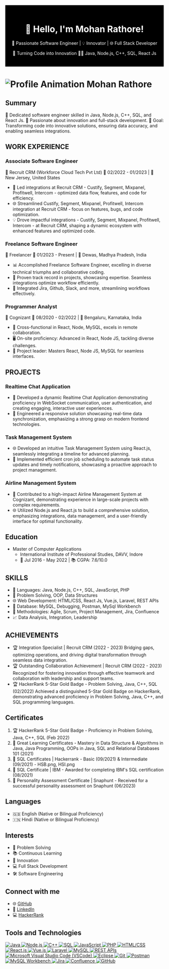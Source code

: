 
<div align="center" style="background-color: #000; color: #fff; padding: 20px;">
  <h1>👋 Hello, I'm Mohan Rathore!</h1>
  <p>🚀 Passionate Software Engineer | 💡 Innovator | 🌐 Full Stack Developer</p>
  <p>🎯 Turning Code into Innovation 👨‍💻 Java, Node.js, C++, SQL, React Js</p>
</div>

# ![Profile Animation Mohan Rathore](https://raw.githubusercontent.com/smartmohan20/smartmohan20/23672e17a5a75ec032e16217df0ff81a988a3591/profile_animation_mohan_rathore.svg)
 
## Summary
👾 Dedicated software engineer skilled in Java, Node.js, C++, SQL, and React Js. 🚀 Passionate about innovation and full-stack development. 🌟 Goal: Transforming code into innovative solutions, ensuring data accuracy, and enabling seamless integrations.

## WORK EXPERIENCE
### Associate Software Engineer
🔷 Recruit CRM (Workforce Cloud Tech Pvt Ltd)
📅 02/2022 - 01/2023 | 📍 New Jersey, United States
- 🚀 Led integrations at Recruit CRM - Custify, Segment, Mixpanel, Profitwell, Intercom - optimized data flow, features, and code for efficiency.
- 🌐 Streamlined Custify, Segment, Mixpanel, Profitwell, Intercom integration at Recruit CRM - focus on features, bugs, and code optimization.
- 💡 Drove impactful integrations - Custify, Segment, Mixpanel, Profitwell, Intercom - at Recruit CRM, shaping a dynamic ecosystem with enhanced features and optimized code.

### Freelance Software Engineer
🔷 Freelancer
📅 01/2023 - Present | 📍 Dewas, Madhya Pradesh, India
- 📊 Accomplished Freelance Software Engineer, excelling in diverse technical triumphs and collaborative coding.
- 🚀 Proven track record in projects, showcasing expertise. Seamless integrations optimize workflow efficiently.
- 🔗 Integrated Jira, Github, Slack, and more, streamlining workflows effectively.

### Programmer Analyst
🔷 Cognizant
📅 08/2020 - 02/2022 | 📍 Bengaluru, Karnataka, India
- 👥 Cross-functional in React, Node, MySQL, excels in remote collaboration.
- 🖥️ On-site proficiency: Advanced in React, Node JS, tackling diverse challenges.
- 🧰 Project leader: Masters React, Node JS, MySQL for seamless interfaces.

## PROJECTS
### Realtime Chat Application
- 🚀 Developed a dynamic Realtime Chat Application demonstrating proficiency in WebSocket communication, user authentication, and creating engaging, interactive user experiences.
- 🔄 Engineered a responsive solution showcasing real-time data synchronization, emphasizing a strong grasp on modern frontend technologies.

### Task Management System
- 🌐 Developed an intuitive Task Management System using React.js, seamlessly integrating a timeline for advanced planning.
- 🧰 Implemented efficient cron job scheduling to automate task status updates and timely notifications, showcasing a proactive approach to project management.

### Airline Management System
- 💼 Contributed to a high-impact Airline Management System at Cognizant, demonstrating experience in large-scale projects with complex requirements.
- 🌐 Utilized Node.js and React.js to build a comprehensive solution, emphasizing integrations, data management, and a user-friendly interface for optimal functionality.

## Education
- Master of Computer Applications
  - International Institute of Professional Studies, DAVV, Indore
  - 📅 Jul 2016 - May 2022 | 📚 CGPA: 7.6/10.0

## SKILLS
- 🧰 Languages: Java, Node.js, C++, SQL, JavaScript, PHP
- 🧩 Problem Solving, OOP, Data Structures
- 🌐 Web Development: HTML/CSS, React Js, Vue.js, Laravel, REST APIs
- 💾 Database: MySQL, Debugging, Postman, MySql Workbench
- 🚀 Methodologies: Agile, Scrum, Project Management, Jira,  Confluence
- 📈 Data Analysis, Integration, Leadership

## ACHIEVEMENTS
- 🏆 Integration Specialist | Recruit CRM (2022 - 2023)
  Bridging gaps, optimizing operations, and driving digital transformation through seamless data integration.
- 🏆 Outstanding Collaboration Achievement | Recruit CRM (2022 - 2023)
  Recognized for fostering innovation through effective teamwork and collaboration with leadership and support teams.
- 🏆 HackerRank 5-Star Gold Badge - Problem Solving, Java, C++, SQL (02/2022)
  Achieved a distinguished 5-Star Gold Badge on HackerRank, demonstrating advanced proficiency in Problem Solving, Java, C++, and SQL programming languages.

## Certificates
1. 🏆 HackerRank 5-Star Gold Badge - Proficiency in Problem Solving, Java, C++, SQL (Feb 2022)
2. 📜 Great Learning Certificates - Mastery in Data Structure & Algorithms in Java, Java Programming, OOPs in Java, SQL and Relational Databases 101 (2021)
3. 📜 SQL Certificates | Hackerrank - Basic (09/2021) & Intermediate (09/2021) - HSB.png, HSI.png
4. 📜 SQL Certificate | IBM - Awarded for completing IBM's SQL certification (08/2021)
5. 📜 Personality Assessment Certificate | Snaphunt - Received for a successful personality assessment on Snaphunt (06/2023)

## Languages
- 🇬🇧 English (Native or Bilingual Proficiency)
- 🇮🇳 Hindi (Native or Bilingual Proficiency)

## Interests
- 🧩 Problem Solving
- 📚 Continuous Learning
- 🚀 Innovation
- 💻 Full Stack Development
- 🛠️ Software Engineering

## Connect with me
- 🌐 [GitHub](https://github.com/smartmohan20/)
- 👔 [LinkedIn](https://www.linkedin.com/in/smartmohan20/)
- 💻 [HackerRank](https://www.hackerrank.com/profile/smartmohan20)

## Tools and Technologies
<a href="https://www.java.com/" target="_blank">
  <img src="https://img.shields.io/badge/Java-007396?style=flat-square&logo=java&logoColor=white" alt="Java">
</a>
<a href="https://nodejs.org/en" target="_blank">
  <img src="https://img.shields.io/badge/Node.js-339933?style=flat-square&logo=node.js&logoColor=white" alt="Node.js">
</a>
<a href="https://isocpp.org/" target="_blank">
  <img src="https://img.shields.io/badge/C++-00599C?style=flat-square&logo=c%2B%2B&logoColor=white" alt="C++">
</a>
<a href="https://www.mysql.com/" target="_blank">
  <img src="https://img.shields.io/badge/SQL-4479A1?style=flat-square&logo=sql&logoColor=white" alt="SQL">
</a>
<a href="https://www.javascript.com/" target="_blank">
  <img src="https://img.shields.io/badge/JavaScript-F7DF1E?style=flat-square&logo=javascript&logoColor=black" alt="JavaScript">
</a>
<a href="https://www.php.net/" target="_blank">
  <img src="https://img.shields.io/badge/PHP-777BB4?style=flat-square&logo=php&logoColor=white" alt="PHP">
</a>
<a href="https://html.spec.whatwg.org/" target="_blank">
  <img src="https://img.shields.io/badge/HTML%2FCSS-E34F26?style=flat-square&logo=html5&logoColor=white" alt="HTML/CSS">
</a>
<a href="https://reactjs.org/" target="_blank">
  <img src="https://img.shields.io/badge/React.js-61DAFB?style=flat-square&logo=react&logoColor=white" alt="React.js">
</a>
<a href="https://vuejs.org/" target="_blank">
  <img src="https://img.shields.io/badge/Vue.js-4FC08D?style=flat-square&logo=vue.js&logoColor=white" alt="Vue.js">
</a>
<a href="https://laravel.com/" target="_blank">
  <img src="https://img.shields.io/badge/Laravel-FF2D20?style=flat-square&logo=laravel&logoColor=white" alt="Laravel">
</a>
<a href="https://www.mysql.com/" target="_blank">
  <img src="https://img.shields.io/badge/MySQL-4479A1?style=flat-square&logo=mysql&logoColor=white" alt="MySQL">
</a>
<a href="https://restfulapi.net/" target="_blank">
  <img src="https://img.shields.io/badge/REST%20APIs-009688?style=flat-square&logo=rest&logoColor=white" alt="REST APIs">
</a>
<a href="https://code.visualstudio.com/" target="_blank">
  <img src="https://img.shields.io/badge/Microsoft%20Visual%20Studio%20Code-007ACC?style=flat-square&logo=visual-studio-code&logoColor=white" alt="Microsoft Visual Studio Code (VSCode)">
</a>
<a href="https://www.eclipse.org/" target="_blank">
  <img src="https://img.shields.io/badge/Eclipse-2C2255?style=flat-square&logo=eclipse&logoColor=white" alt="Eclipse">
</a>
<a href="https://git-scm.com/" target="_blank">
  <img src="https://img.shields.io/badge/Git-F05032?style=flat-square&logo=git&logoColor=white" alt="Git">
</a>
<a href="https://www.postman.com/" target="_blank">
  <img src="https://img.shields.io/badge/Postman-FF6C37?style=flat-square&logo=postman&logoColor=white" alt="Postman">
</a>
<a href="https://www.mysql.com/" target="_blank">
  <img src="https://img.shields.io/badge/MySQL%20Workbench-4479A1?style=flat-square&logo=mysql&logoColor=white" alt="MySQL Workbench">
</a>
<a href="https://www.atlassian.com/software/jira" target="_blank">
  <img src="https://img.shields.io/badge/Jira-0052CC?style=flat-square&logo=jira&logoColor=white" alt="Jira">
</a>
<a href="https://www.atlassian.com/software/confluence" target="_blank">
  <img src="https://img.shields.io/badge/Confluence-172B4D?style=flat-square&logo=confluence&logoColor=white" alt="Confluence">
</a>
<a href="https://github.com/" target="_blank">
  <img src="https://img.shields.io/badge/GitHub-181717?style=flat-square&logo=github&logoColor=white" alt="GitHub">
</a>

</div>
